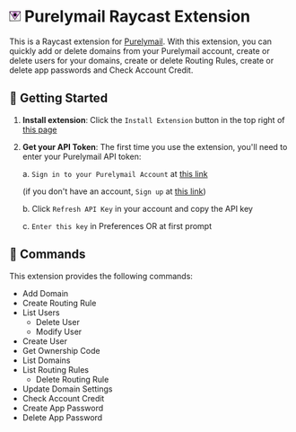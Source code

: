# <img src="./assets/purelymail.png" width="20" height="20" /> Purelymail Raycast Extension

This is a Raycast extension for [Purelymail](https://purelymail.com/). With this extension, you can quickly add or delete domains from your Purelymail account, create or delete users for your domains, create or delete Routing Rules, create or delete app passwords and Check Account Credit.

## 🚀 Getting Started

1. **Install extension**: Click the `Install Extension` button in the top right of [this page](https://www.raycast.com/xmok/purelymail)

2. **Get your API Token**: The first time you use the extension, you'll need to enter your Purelymail API token:

    a. `Sign in to your Purelymail Account` at [this link](https://purelymail.com/manage/)

    (if you don't have an account, `Sign up` at [this link](https://purelymail.com/signup/))

    b. Click `Refresh API Key` in your account and copy the API key
  
    c. `Enter this key` in Preferences OR at first prompt

## 🔧 Commands

This extension provides the following commands:

- Add Domain
- Create Routing Rule
- List Users
    - Delete User
    - Modify User
- Create User
- Get Ownership Code
- List Domains
- List Routing Rules
    - Delete Routing Rule
- Update Domain Settings
- Check Account Credit
- Create App Password
- Delete App Password